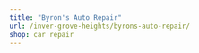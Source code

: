 ```yaml
---
title: "Byron's Auto Repair"
url: /inver-grove-heights/byrons-auto-repair/
shop: car repair
---
```

